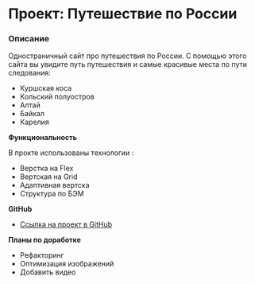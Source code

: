 # Проект: Путешествие по России

### Описание
Одностраничный сайт про путешествия по России. С помощью этого сайта вы увидите путь путешествия и самые красивые места по пути следования:

* Куршская коса
* Кольский полуостров
* Алтай
* Байкал
* Карелия


**Функциональность**

В прокте использованы технологии :

* Верстка на Flex
* Вертская на Grid
* Адаптивная вертска
* Структура по БЭМ


**GitHub**

* [Ссылка на проект в GitHub](https://baidakk.github.io/russian-travel/)

**Планы по доработке**

* Рефакторинг
* Оптимизация изображений
* Добавить видео
